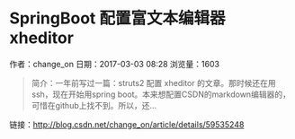 # SpringBoot 配置富文本编辑器 xheditor
作者：change_on
日期：2017-03-03 08:28
浏览量：1603
> 简介：一年前写过一篇：struts2 配置 xheditor 的文章。那时候还在用ssh，现在开始用spring boot。本来想配置CSDN的markdown编辑器的，可惜在github上找不到。所以，还...

 链接：http://blog.csdn.net/change_on/article/details/59535248

